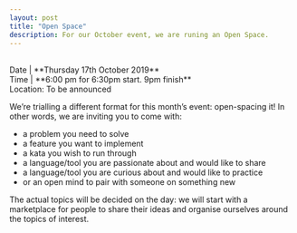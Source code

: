 ```yaml
---
layout: post
title: "Open Space"
description: For our October event, we are runing an Open Space.
---
```

<!-- [Tickets Here!](https://www.eventbrite.com/e/mentoring-a-guided-conversation-tickets-66814061657) -->

<br>
Date | **Thursday 17th October 2019** <br>
Time | **6:00 pm for 6:30pm start. 9pm finish**<br>
<!-- Location &nbsp; | **<a href="https://goo.gl/maps/r7y2gDwcC6u" target="_blank">FanDuel Glasgow, 2 West Regent Street, Glasgow G2 1RW -->
Location: To be announced
<!-- </a>** -->

We’re trialling a different format for this month’s event: open-spacing it! In other words, we are inviting you to come with:

* a problem you need to solve
* a feature you want to implement
* a kata you wish to run through
* a language/tool you are passionate about and would like to share
* a language/tool you are curious about and would like to practice
* or an open mind to pair with someone on something new

The actual topics will be decided on the day: we will start with a marketplace for people to share their ideas and organise ourselves around the topics of interest.


<!-- **<a href="https://www.eventbrite.com/e/mentoring-a-guided-conversation-tickets-66814061657" target="_blank">GET YOUR FREE TICKET HERE </a>** -->
